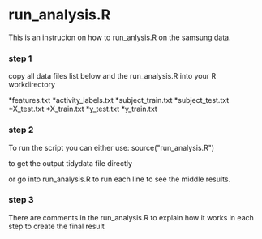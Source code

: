run_analysis.R
========================================================

This is an instrucion on how to run_anlysis.R on the samsung data.

### step 1

copy all data files list below and the run_analysis.R into your R workdirectory

*features.txt
*activity_labels.txt
*subject_train.txt
*subject_test.txt
*X_test.txt
*X_train.txt
*y_test.txt
*y_train.txt

### step 2
To run the script you can either use:
source("run_analysis.R")

to get the output tidydata file directly

or go into run_analysis.R  to run each line to see the middle results.

### step 3

There are comments in the run_analysis.R to explain how it works in each step to create the final result 